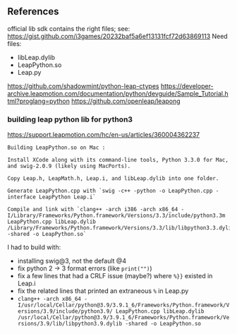## References

official lib sdk contains the right files; see: https://gist.github.com/i3games/20232baf5a6ef13131fcf72d63869113
Need files:

* libLeap.dylib
* LeapPython.so
* Leap.py

https://github.com/shadowmint/python-leap-ctypes
https://developer-archive.leapmotion.com/documentation/python/devguide/Sample_Tutorial.html?proglang=python
https://github.com/openleap/leapong



### building leap python lib for python3

https://support.leapmotion.com/hc/en-us/articles/360004362237

```
Building LeapPython.so on Mac :

Install XCode along with its command-line tools, Python 3.3.0 for Mac, and swig-2.0.9 (likely using MacPorts).

Copy Leap.h, LeapMath.h, Leap.i, and libLeap.dylib into one folder.

Generate LeapPython.cpp with `swig -c++ -python -o LeapPython.cpp -interface LeapPython Leap.i`

Compile and link with `clang++ -arch i386 -arch x86_64 -I/Library/Frameworks/Python.framework/Versions/3.3/include/python3.3m LeapPython.cpp libLeap.dylib /Library/Frameworks/Python.framework/Versions/3.3/lib/libpython3.3.dylib -shared -o LeapPython.so`
```

I had to build with:
* installing swig@3, not the default @4
* fix python 2 -> 3 format errors (like `print("")`)
* fix a few lines that had a CRLF issue (maybe?) where `%}}` existed in Leap.i
* fix the related lines that printed an extraneous `%` in Leap.py
* `clang++ -arch x86_64 -I/usr/local/Cellar/python@3.9/3.9.1_6/Frameworks/Python.framework/Versions/3.9/include/python3.9/ LeapPython.cpp libLeap.dylib /usr/local/Cellar/python@3.9/3.9.1_6/Frameworks/Python.framework/Versions/3.9/lib/libpython3.9.dylib -shared -o LeapPython.so`

